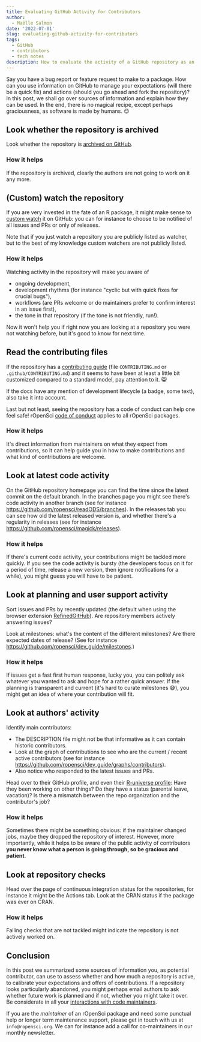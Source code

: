 ```yaml
---
title: Evaluating GitHub Activity for Contributors
author:
  - Maëlle Salmon
date: '2022-07-01'
slug: evaluating-github-activity-for-contributors
tags:
  - GitHub
  - contributors
  - tech notes
description: How to evaluate the activity of a GitHub repository as an user or potential contributors 
---
```


Say you have a bug report or feature request to make to a package. 
How can you use information on GitHub to manage your expectations (will there be a quick fix) and actions (should you go ahead and fork the repository)?
In this post, we shall go over sources of information and explain how they can be used.
In the end, there is no magical recipe, except perhaps graciousness, as software is made by humans. :wink:

## Look whether the repository is archived

Look whether the repository is [archived on GitHub](https://docs.github.com/en/repositories/archiving-a-github-repository/archiving-repositories).

### How it helps

If the repository is archived, clearly the authors are not going to work on it any more.

## (Custom) watch the repository

If you are very invested in the fate of an R package, it might make sense to [custom watch](https://docs.github.com/en/account-and-profile/managing-subscriptions-and-notifications-on-github/setting-up-notifications/configuring-notifications#configuring-your-watch-settings-for-an-individual-repository=) it on GitHub: you can for instance to choose to be notified of all issues and PRs or only of releases.

Note that if you just watch a repository you are publicly listed as watcher, but to the best of my knowledge custom watchers are not publicly listed.

### How it helps

Watching activity in the repository will make you aware of 
- ongoing development, 
- development rhythms (for instance "cyclic but with quick fixes for crucial bugs"), 
- workflows (are PRs welcome or do maintainers prefer to confirm interest in an issue first),
- the tone in that repository (if the tone is not friendly, run!). 

Now it won't help you if right now you are looking at a repository you were not watching before, but it's good to know for next time.

## Read the contributing files

If the repository has a [contributing guide](/blog/2021/04/28/commcall-pkg-community/) (file `CONTRIBUTING.md` or `.github/CONTRIBUTING.md`) and it seems to have been at least a little bit customized compared to a standard model, pay attention to it. :smile_cat:

If the docs have any mention of development lifecycle (a badge, some text), also take it into account.

Last but not least, seeing the repository has a code of conduct can help one feel safe!
rOpenSci [code of conduct](https://ropensci.org/code-of-conduct/) applies to all rOpenSci packages.

### How it helps

It's direct information from maintainers on what they expect from contributions, so it can help guide you in how to make contributions and what kind of contributions are welcome. 

## Look at latest code activity

On the GitHub repository homepage you can find the time since the latest commit on the default branch.
In the branches page you might see there's code activity in another branch (see for instance <https://github.com/ropensci/readODS/branches>).
In the releases tab you can see how old the latest released version is, and whether there's a regularity in releases (see for instance <https://github.com/ropensci/magick/releases>).

### How it helps

If there's current code activity, your contributions might be tackled more quickly.
If you see the code activity is bursty (the developers focus on it for a period of time, release a new version, then ignore notifications for a while), you might guess you will have to be patient.

## Look at planning and user support activity

Sort issues and PRs by recently updated (the default when using the browser extension [RefinedGitHub](https://github.com/refined-github/refined-github)). Are repository members actively answering issues?

Look at milestones: what's the content of the different milestones?
Are there expected dates of release?
(See for instance <https://github.com/ropensci/dev_guide/milestones>.)

### How it helps

If issues get a fast first human response, lucky you, you can politely ask whatever you wanted to ask and hope for a rather quick answer.
If the planning is transparent and current (it's hard to curate milestones :sweat_smile:), you might get an idea of where your contribution will fit.

## Look at authors' activity

Identify main contributors:
- The DESCRIPTION file might not be that informative as it can contain historic contributors. 
- Look at the graph of contributions to see who are the current / recent active contributors (see for instance <https://github.com/ropensci/dev_guide/graphs/contributors>). 
- Also notice who responded to the latest issues and PRs.

Head over to their GitHub profile, and even their [R-universe profile](https://r-universe.dev/maintainers/): Have they been working on other things? Do they have a status (parental leave, vacation)? Is there a mismatch between the repo organization and the contributor's job?

### How it helps

Sometimes there might be something obvious: if the maintainer changed jobs, maybe they dropped the repository of interest.
However, more importantly, while it helps to be aware of the public activity of contributors **you never know what a person is going through, so be gracious and patient**.

## Look at repository checks

Head over the page of continuous integration status for the repositories, for instance it might be the Actions tab.
Look at the CRAN status if the package was ever on CRAN.

### How it helps

Failing checks that are not tackled might indicate the repository is not actively worked on.

## Conclusion

In this post we summarized some sources of information you, as potential contributor, can use to assess whether and how much a repository is active, to calibrate your expectations and offers of contributions.
If a repository looks particularly abandoned, you might perhaps email authors to ask whether future work is planned and if not, whether you might take it over.
Be considerate in all your [interactions with code maintainers](https://jacobtomlinson.dev/posts/2022/dont-be-that-open-source-user-dont-be-me/).

If you are the _maintainer_ of an rOpenSci package and need some punctual help or longer term maintenance support, please get in touch with us at `info@ropensci.org`. 
We can for instance add a call for co-maintainers in our monthly newsletter.